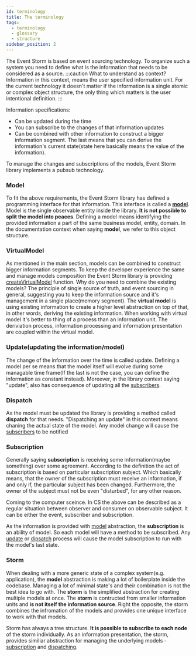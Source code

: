 ```yaml
---
id: terminology
title: The terminology
tags:
  - terminology
  - glossary
  - structure
sidebar_position: 2
---
```


The Event Storm is based on event sourcing technology. To organize such a system you need to define what is the information that needs to be considered as a source. 
:::caution What to understand as context?
Information in this context, means the user specified information unit. For the current technology it doesn't matter if the information is a single atomic or complex object structure, the only thing which matters is the user intentional definition.
:::

Information specifications:
- Can be updated during the time
- You can subscribe to the changes of that information updates
- Can be combined with other information to construct a bigger information segment. The last means that you can derive the information's current state(state here basically means the value of the information).

To manage the changes and subscriptions of the models, Event Storm library implements a pubsub technology.

### Model
To fit the above requirements, the Event Storm library has defined a programming interface for that information. This interface is called a **[model](/docs/api-reference/model)**. Model is the single observable entity inside the library. **It is not possible to split the model into peaces**. Defining a model means identifying the provided information a part of the same business model, entity, domain. 
In the documentation context when saying **model**, we refer to this object structure.

### VirtualModel
As mentioned in the main section, models can be combined to construct bigger information segments. To keep the developer experience the same and manage models composition the Event Storm library is providing [createVirtualModel](/docs/api-reference/virtualModel) function.
Why do you need to combine the existing models? The principle of single source of truth, and event sourcing in general, suggesting you to keep the information source and it's management in a single place(memory segment). The **virtual model** is using existing information to create a higher level abstraction on top of that, in other words, deriving the existing information.
When working with virtual model it's better to thing of a process than an information unit. The deriviation process, information processing and information presentation are coupled within the virtual model. 

### Update(updating the information/model)
The change of the information over the time is called update. Defining a model per se means that the model itself will evolve during some managable time frame(If the last is not the case, you can define the information as constant instead). Moreever, in the library context saying "update", also has consequence of updating all the [subscribers](#subscription).

### Dispatch
As the model must be updated the library is providing a method called **dispatch** for that needs. "Dispatching an update" in this context means chaning the actual state of the model. Any model change will cause the [subscribers](#subscription) to be notified

### Subscription
Generally saying **subscription** is receiving some information(maybe something) over some agreement. According to the definition the act of subscription is based on particular subscription subject. Which basically means, that the owner of the subscription must receive an information, if and only if, the particular subject has been changed. Furthermore, the owner of the subject must not be even "disturbed", for any other reason.

Coming to the computer sceince. In CS the above can be described as a regular situation between observer and consumer on observable subject. It can be either the event, subscriber and subscription. 

As the information is provided with [model](#model) abstraction, the **subscription** is an ability of model. So each model will have a method to be subscribed. Any [update](#update) or [dipsatch](#dispatch) process will cause the model subscription to run with the model's last state.

### Storm
When dealing with a more generic state of a complex system(e.g. application), the **model** abstraction is making a lot of boilerplate inside the codebase. Managing a lot of minimal state's and their combination is not the best idea to go with. The **storm** is the simplified abstraction for creating multiple models at once. The **storm** is contructed from smaller information units and **is not itself the information source**. Right the opposite, the storm combines the infromation of the models and provides one unique interface to work with that models.

Storm has always a tree structure. **It is possible to subscribe to each node** of the storm individually.
As an information presentation, the storm, provides similiar abstraction for managing the underlying models - [subscription](#subscription) and [dispatching](#dispatch).
